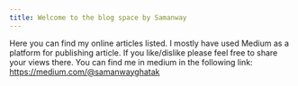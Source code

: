 ```yaml
---
title: Welcome to the blog space by Samanway
---
```

Here you can find my online articles listed. I mostly have used Medium as a platform for publishing article. If you like/dislike please feel free to share your views there. You can find me in medium in the following link: https://medium.com/@samanwayghatak
